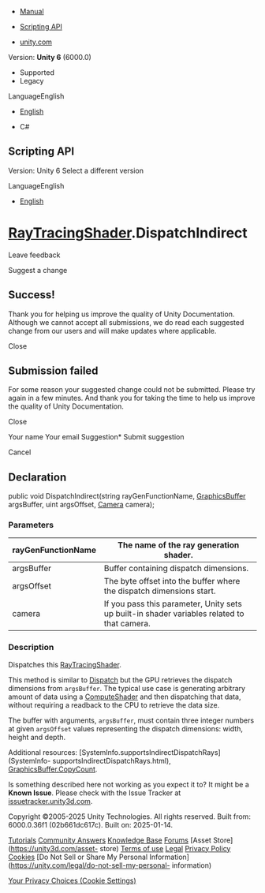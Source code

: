 [ ]()

  * [Manual](../Manual/index.html)
  * [Scripting API](../ScriptReference/index.html)

  * [unity.com](https://unity.com/)

Version: **Unity 6** (6000.0)

  * Supported
  * Legacy

LanguageEnglish

  * [English]()

  * C#

[ ](https://docs.unity3d.com)

## Scripting API

Version: Unity 6 Select a different version

LanguageEnglish

  * [English]()

#  [RayTracingShader](Rendering.RayTracingShader.html).DispatchIndirect

Leave feedback

Suggest a change

## Success!

Thank you for helping us improve the quality of Unity Documentation. Although
we cannot accept all submissions, we do read each suggested change from our
users and will make updates where applicable.

Close

## Submission failed

For some reason your suggested change could not be submitted. Please <a>try
again</a> in a few minutes. And thank you for taking the time to help us
improve the quality of Unity Documentation.

Close

Your name Your email Suggestion* Submit suggestion

Cancel

[ ]()

## Declaration

public void DispatchIndirect(string rayGenFunctionName,
[GraphicsBuffer](GraphicsBuffer.html) argsBuffer, uint argsOffset,
[Camera](Camera.html) camera);

### Parameters

rayGenFunctionName | The name of the ray generation shader.  
---|---  
argsBuffer | Buffer containing dispatch dimensions.  
argsOffset | The byte offset into the buffer where the dispatch dimensions start.  
camera | If you pass this parameter, Unity sets up built-in shader variables related to that camera.  
  
### Description

Dispatches this [RayTracingShader](Rendering.RayTracingShader.html).

This method is similar to [Dispatch](Rendering.RayTracingShader.Dispatch.html)
but the GPU retrieves the dispatch dimensions from `argsBuffer`. The typical
use case is generating arbitrary amount of data using a
[ComputeShader](ComputeShader.html) and then dispatching that data, without
requiring a readback to the CPU to retrieve the data size.  
  
The buffer with arguments, `argsBuffer`, must contain three integer numbers at
given `argsOffset` values representing the dispatch dimensions: width, height
and depth.  
  
Additional resources: [SystemInfo.supportsIndirectDispatchRays](SystemInfo-
supportsIndirectDispatchRays.html),
[GraphicsBuffer.CopyCount](GraphicsBuffer.CopyCount.html).

Is something described here not working as you expect it to? It might be a
**Known Issue**. Please check with the Issue Tracker at
[issuetracker.unity3d.com](https://issuetracker.unity3d.com).

Copyright ©2005-2025 Unity Technologies. All rights reserved. Built from:
6000.0.36f1 (02b661dc617c). Built on: 2025-01-14.

[Tutorials](https://unity3d.com/learn) [Community
Answers](https://answers.unity3d.com) [Knowledge
Base](https://support.unity3d.com/hc/en-us)
[Forums](https://forum.unity3d.com) [Asset Store](https://unity3d.com/asset-
store) [Terms of use](https://docs.unity3d.com/Manual/TermsOfUse.html)
[Legal](https://unity.com/legal) [Privacy
Policy](https://unity.com/legal/privacy-policy)
[Cookies](https://unity.com/legal/cookie-policy) [Do Not Sell or Share My
Personal Information](https://unity.com/legal/do-not-sell-my-personal-
information)

[Your Privacy Choices (Cookie Settings)](javascript:void\(0\);)

